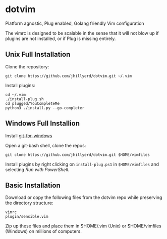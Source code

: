 dotvim
======

Platform agnostic, Plug enabled, Golang friendly Vim configuration

The vimrc is designed to be scalable in the sense that it will not blow up if
plugins are not installed, or if Plug is missing entirely.


## Unix Full Installation

Clone the repository:

    git clone https://github.com/jhillyerd/dotvim.git ~/.vim

Install plugins:

    cd ~/.vim
    ./install-plug.sh
    cd plugged/YouCompleteMe
    python3 ./install.py --go-completer

## Windows Full Installion

Install [git-for-windows](https://git-for-windows.github.io/)

Open a git-bash shell, clone the repos:

    git clone https://github.com/jhillyerd/dotvim.git $HOME/vimfiles

Install plugins by right clicking on `install-plug.ps1` in `$HOME/vimfiles` 
and selecting *Run with PowerShell.*


## Basic Installation

Download or copy the following files from the dotvim repo while preserving the
directory structure:

    vimrc
    plugin/sensible.vim

Zip up these files and place them in $HOME/.vim (Unix) or $HOME/vimfiles
(Windows) on millions of computers.
